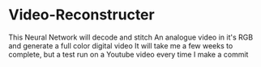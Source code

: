 # Video-Reconstructer
This Neural Network will decode and stitch An analogue video in it's RGB and generate a full color digital video 
It will take me a few weeks to complete, but a test run on a Youtube video every time I make a commit
